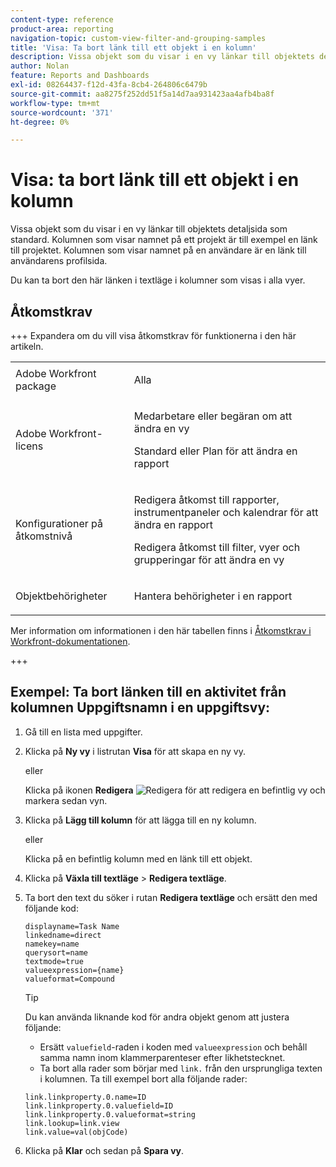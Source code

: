 ```yaml
---
content-type: reference
product-area: reporting
navigation-topic: custom-view-filter-and-grouping-samples
title: 'Visa: Ta bort länk till ett objekt i en kolumn'
description: Vissa objekt som du visar i en vy länkar till objektets detaljsida som standard. Kolumnen som visar namnet på ett projekt är till exempel en länk till projektet. Kolumnen som visar namnet på en användare är en länk till användarens profilsida.
author: Nolan
feature: Reports and Dashboards
exl-id: 08264437-f12d-43fa-8cb4-264806c6479b
source-git-commit: aa8275f252dd51f5a14d7aa931423aa4afb4ba8f
workflow-type: tm+mt
source-wordcount: '371'
ht-degree: 0%

---
```


# Visa: ta bort länk till ett objekt i en kolumn

<!--Audited: 11/2024-->

Vissa objekt som du visar i en vy länkar till objektets detaljsida som standard. Kolumnen som visar namnet på ett projekt är till exempel en länk till projektet. Kolumnen som visar namnet på en användare är en länk till användarens profilsida.

Du kan ta bort den här länken i textläge i kolumner som visas i alla vyer.

## Åtkomstkrav

+++ Expandera om du vill visa åtkomstkrav för funktionerna i den här artikeln.

<table style="table-layout:auto"> 
 <col> 
 <col> 
 <tbody> 
  <tr> 
   <td role="rowheader">Adobe Workfront package</td> 
   <td> <p>Alla</p> </td> 
  </tr> 
  <tr> 
   <td role="rowheader">Adobe Workfront-licens</td> 
   <td> 
   <p>Medarbetare eller begäran om att ändra en vy </p>
   <p>Standard eller Plan för att ändra en rapport</p>
  </tr> 
  <tr> 
   <td role="rowheader">Konfigurationer på åtkomstnivå</td> 
   <td> <p>Redigera åtkomst till rapporter, instrumentpaneler och kalendrar för att ändra en rapport</p> <p>Redigera åtkomst till filter, vyer och grupperingar för att ändra en vy</p> </td> 
  </tr> 
  <tr> 
   <td role="rowheader">Objektbehörigheter</td> 
   <td> <p>Hantera behörigheter i en rapport</p>  </td> 
  </tr> 
 </tbody> 
</table>

Mer information om informationen i den här tabellen finns i [Åtkomstkrav i Workfront-dokumentationen](/help/quicksilver/administration-and-setup/add-users/access-levels-and-object-permissions/access-level-requirements-in-documentation.md).


+++


## Exempel: Ta bort länken till en aktivitet från kolumnen Uppgiftsnamn i en uppgiftsvy:

1. Gå till en lista med uppgifter.
1. Klicka på **Ny vy** i listrutan **Visa** för att skapa en ny vy.

   eller

   Klicka på ikonen **Redigera** ![Redigera](assets/edit-icon.png) för att redigera en befintlig vy och markera sedan vyn.

1. Klicka på **Lägg till kolumn** för att lägga till en ny kolumn.

   eller

   Klicka på en befintlig kolumn med en länk till ett objekt.

1. Klicka på **Växla till textläge** > **Redigera textläge**.
1. Ta bort den text du söker i rutan **Redigera textläge** och ersätt den med följande kod:

   ```
   displayname=Task Name
   linkedname=direct
   namekey=name
   querysort=name
   textmode=true
   valueexpression={name}
   valueformat=Compound
   ```

   >[!TIP]
   >
   >Du kan använda liknande kod för andra objekt genom att justera följande:
   >
   >* Ersätt `valuefield`-raden i koden med `valueexpression` och behåll samma namn inom klammerparenteser efter likhetstecknet.
   >* Ta bort alla rader som börjar med `link.` från den ursprungliga texten i kolumnen. Ta till exempel bort alla följande rader:
   >
   >  ```
   >  link.linkproperty.0.name=ID
   >  link.linkproperty.0.valuefield=ID
   >  link.linkproperty.0.valueformat=string
   >  link.lookup=link.view
   >  link.value=val(objCode)
   >  ```
   >

1. Klicka på **Klar** och sedan på **Spara vy**.

